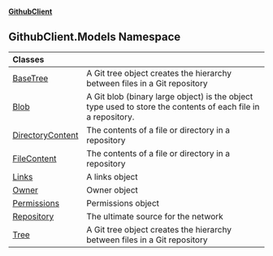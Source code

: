 #### [GithubClient](index 'index')

## GithubClient.Models Namespace

| Classes | |
| :--- | :--- |
| [BaseTree](GithubClient.Models.BaseTree 'GithubClient.Models.BaseTree') | A Git tree object creates the hierarchy between files in a Git repository |
| [Blob](GithubClient.Models.Blob 'GithubClient.Models.Blob') | A Git blob (binary large object) is the object type used to store the contents of each file in a repository. |
| [DirectoryContent](GithubClient.Models.DirectoryContent 'GithubClient.Models.DirectoryContent') | The contents of a file or directory in a repository |
| [FileContent](GithubClient.Models.FileContent 'GithubClient.Models.FileContent') | The contents of a file or directory in a repository |
| [Links](GithubClient.Models.Links 'GithubClient.Models.Links') | A links object |
| [Owner](GithubClient.Models.Owner 'GithubClient.Models.Owner') | Owner object |
| [Permissions](GithubClient.Models.Permissions 'GithubClient.Models.Permissions') | Permissions object |
| [Repository](GithubClient.Models.Repository 'GithubClient.Models.Repository') | The ultimate source for the network |
| [Tree](GithubClient.Models.Tree 'GithubClient.Models.Tree') | A Git tree object creates the hierarchy between files in a Git repository |
